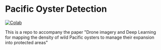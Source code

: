 # Pacific Oyster Detection
[![Colab](https://colab.research.google.com/assets/colab-badge.svg)](https://colab.research.google.com/github/djmoffat/PacificOysterDetection/blob/colab/OysterDetectionExample.ipynb)


This is a repo to accompany the paper "Drone imagery and Deep Learning for mapping the density of wild Pacific oysters to manage their expansion into protected areas"
